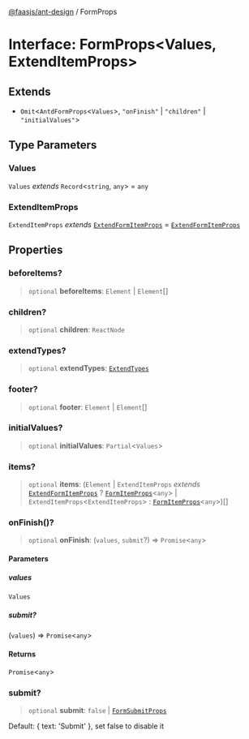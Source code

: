 [@faasjs/ant-design](../README.md) / FormProps

# Interface: FormProps\<Values, ExtendItemProps\>

## Extends

- `Omit`\<`AntdFormProps`\<`Values`\>, `"onFinish"` \| `"children"` \| `"initialValues"`\>

## Type Parameters

### Values

`Values` *extends* `Record`\<`string`, `any`\> = `any`

### ExtendItemProps

`ExtendItemProps` *extends* [`ExtendFormItemProps`](ExtendFormItemProps.md) = [`ExtendFormItemProps`](ExtendFormItemProps.md)

## Properties

### beforeItems?

> `optional` **beforeItems**: `Element` \| `Element`[]

### children?

> `optional` **children**: `ReactNode`

### extendTypes?

> `optional` **extendTypes**: [`ExtendTypes`](../type-aliases/ExtendTypes.md)

### footer?

> `optional` **footer**: `Element` \| `Element`[]

### initialValues?

> `optional` **initialValues**: `Partial`\<`Values`\>

### items?

> `optional` **items**: (`Element` \| `ExtendItemProps` *extends* [`ExtendFormItemProps`](ExtendFormItemProps.md) ? [`FormItemProps`](FormItemProps.md)\<`any`\> \| `ExtendItemProps`\<`ExtendItemProps`\> : [`FormItemProps`](FormItemProps.md)\<`any`\>)[]

### onFinish()?

> `optional` **onFinish**: (`values`, `submit`?) => `Promise`\<`any`\>

#### Parameters

##### values

`Values`

##### submit?

(`values`) => `Promise`\<`any`\>

#### Returns

`Promise`\<`any`\>

### submit?

> `optional` **submit**: `false` \| [`FormSubmitProps`](../type-aliases/FormSubmitProps.md)

Default: { text: 'Submit' }, set false to disable it
